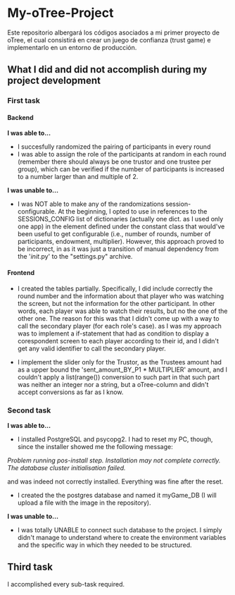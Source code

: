 # My-oTree-Project
Este repositorio albergará los códigos asociados a mi primer proyecto de oTree, el cual consistirá en crear un juego de confianza (trust game) e implementarlo en un entorno de producción.

## What I did and did not accomplish during my project development

### First task 
#### Backend 

**I was able to...**

- I succesfully randomized the pairing of participants in every round 
- I was able to assign the role of the participants at random in each round (remember there should always be one trustor and one trustee per group), which can be verified if the number of participants is increased to a number larger than and multiple of 2.

**I was unable to...**

- I was NOT able to make any of the randomizations session-configurable. At the beginning, I opted to use in references to the SESSIONS_CONFIG list of dictionaries (actually one dict. as I used only one app) in the element defined under the constant class that would've been useful to get configurable (i.e., number of rounds, number of participants, endowment, multiplier). However, this approach proved to be incorrect, in as it was just a transition of manual dependency from the '_init_.py' to the "settings.py" archive.

#### Frontend

- I created the tables partially. Specifically, I did include correctly the round number and the information about that player who was watching the screen, but not the information for the other participant. In other words, each player was able to watch their results, but no the one of the other one. The reason for this was that I didn't come up with a way to call the secondary player (for each role's case). as I was my approach was to implement a if-statement that had as condition to display a corespondent screen to each player according to their id, and I didn't get any valid identifier to call the secondary player.

- I implement the slider only for the Trustor, as the Trustees amount had as a upper bound the 'sent_amount_BY_P1 * MULTIPLIER' amount, and I couldn't apply a list(range()) conversion to such part in that such part was neither an integer nor a string, but a oTree-column and didn't accept conversions as far as I know.

### Second task

**I was able to...**

- I installed PostgreSQL and psycopg2. I had to reset my PC, though, since the installer showed me the following message:

_Problem running pos-install step. Installation may not complete correctly. The database cluster initialisation failed._ 

and was indeed not correctly installed. Everything was fine after the reset.

- I created the the postgres database and named it myGame_DB (I will upload a file with the image in the repository).


**I was unable to...**

- I was totally UNABLE to connect such database to the project. I simply didn't manage to understand where to create the environment variables and the specific way in which they needed to be structured.


## Third task

I accomplished every sub-task required. 




